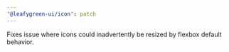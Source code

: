 ```yaml
---
'@leafygreen-ui/icon': patch
---
```


Fixes issue where icons could inadvertently be resized by flexbox default behavior.
